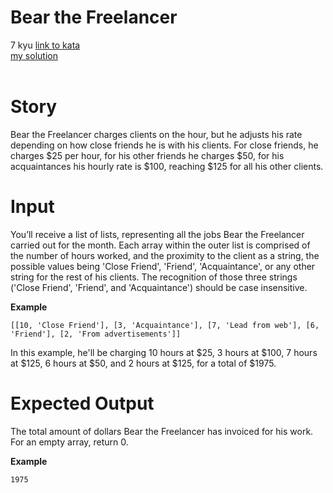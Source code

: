 # Bear the Freelancer
7 kyu
[link to kata](https://www.codewars.com/kata/58d5b39b1c0402c5f7002e0d/train/javascript)
<br/>
[my solution]('./kata.js')
<br/>
<br/>
<h1 id="story">Story</h1>
<p>Bear the Freelancer charges clients on the hour, but he adjusts his rate depending on how close friends he is with his clients. For close friends, he charges $25 per hour, for his other friends he charges $50, for his acquaintances his hourly rate is $100, reaching $125 for all his other clients.</p>
<h1 id="input">Input</h1>
<p>You’ll receive a list of lists, representing all the jobs Bear the Freelancer carried out for the month. Each array within the outer list is comprised of the number of hours worked, and the proximity to the client as a string, the possible values being 'Close Friend', 'Friend', 'Acquaintance', or any other string for the rest of his clients. The recognition of those three strings ('Close Friend', 'Friend', and 'Acquaintance') should be case insensitive.</p>
<p><strong>Example</strong></p>
<pre><code class="language-javascript">[[<span class="cm-number">10</span>, <span class="cm-string">'Close Friend'</span>], [<span class="cm-number">3</span>, <span class="cm-string">'Acquaintance'</span>], [<span class="cm-number">7</span>, <span class="cm-string">'Lead from web'</span>], [<span class="cm-number">6</span>, <span class="cm-string">'Friend'</span>], [<span class="cm-number">2</span>, <span class="cm-string">'From advertisements'</span>]]
</code></pre>
<p>In this example, he'll be charging 10 hours at $25, 3 hours at $100, 7 hours at $125, 6 hours at $50, and 2 hours at $125, for a total of $1975.</p>
<h1 id="expected-output">Expected Output</h1>
<p>The total amount of dollars Bear the Freelancer has invoiced for his work. For an empty array, return 0.</p>
<p><strong>Example</strong></p>
<pre><code class="language-javascript"><span class="cm-number">1975</span>
</code></pre>
